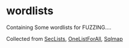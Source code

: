 # wordlists
Containing Some wordlists for FUZZING....

Collected from [SecLists](https://github.com/danielmiessler/SecLists), [OneListForAll](https://github.com/six2dez/OneListForAll), [Sqlmap](https://sqlmap.org)
